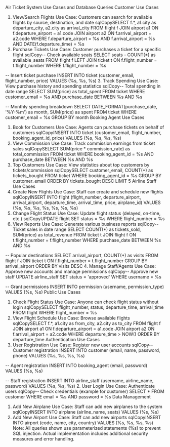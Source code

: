 Air Ticket System Use Cases and Database Queries
Customer Use Cases
1. View/Search Flights
Use Case: Customers can search for available flights by source, destination, and date
sqlCopySELECT f.*, a1.city as departure_city, a2.city as arrival_city 
FROM flight f 
JOIN airport a1 ON f.departure_airport = a1.code 
JOIN airport a2 ON f.arrival_airport = a2.code 
WHERE f.departure_airport = %s 
  AND f.arrival_airport = %s 
  AND DATE(f.departure_time) = %s
2. Purchase Tickets
Use Case: Customer purchases a ticket for a specific flight
sqlCopy-- Check available seats
SELECT seats - COUNT(*) as available_seats 
FROM flight f 
LEFT JOIN ticket t ON f.flight_number = t.flight_number 
WHERE f.flight_number = %s

-- Insert ticket purchase
INSERT INTO ticket (customer_email, flight_number, price) 
VALUES (%s, %s, %s)
3. Track Spending
Use Case: View purchase history and spending statistics
sqlCopy-- Total spending in date range
SELECT SUM(price) as total_spent 
FROM ticket 
WHERE customer_email = %s 
  AND purchase_date BETWEEN %s AND %s

-- Monthly spending breakdown
SELECT DATE_FORMAT(purchase_date, '%Y-%m') as month, SUM(price) as spent 
FROM ticket 
WHERE customer_email = %s 
GROUP BY month
Booking Agent Use Cases
1. Book for Customers
Use Case: Agents can purchase tickets on behalf of customers
sqlCopyINSERT INTO ticket (customer_email, flight_number, booking_agent_id, price) 
VALUES (%s, %s, %s, %s)
2. View Commission
Use Case: Track commission earnings from ticket sales
sqlCopySELECT SUM(price * commission_rate) as total_commission 
FROM ticket 
WHERE booking_agent_id = %s 
  AND purchase_date BETWEEN %s AND %s
3. Top Customers
Use Case: View statistics about top customers by tickets/commission
sqlCopySELECT customer_email, COUNT(*) as tickets_bought 
FROM ticket 
WHERE booking_agent_id = %s 
GROUP BY customer_email 
ORDER BY tickets_bought DESC 
LIMIT 5
Airline Staff Use Cases
1. Create New Flights
Use Case: Staff can create and schedule new flights
sqlCopyINSERT INTO flight (flight_number, departure_airport, arrival_airport, 
                   departure_time, arrival_time, price, airplane_id) 
VALUES (%s, %s, %s, %s, %s, %s, %s)
2. Change Flight Status
Use Case: Update flight status (delayed, on-time, etc.)
sqlCopyUPDATE flight 
SET status = %s 
WHERE flight_number = %s
3. View Reports
Use Case: Generate various business reports
sqlCopy-- Ticket sales in date range
SELECT COUNT(*) as tickets_sold, SUM(price) as total_revenue 
FROM ticket t 
JOIN flight f ON t.flight_number = f.flight_number 
WHERE purchase_date BETWEEN %s AND %s

-- Popular destinations
SELECT arrival_airport, COUNT(*) as visits 
FROM flight f 
JOIN ticket t ON f.flight_number = t.flight_number 
GROUP BY arrival_airport 
ORDER BY visits DESC
4. Manage Staff/Agents
Use Case: Approve new accounts and manage permissions
sqlCopy-- Approve new staff
UPDATE airline_staff 
SET status = 'approved' 
WHERE username = %s

-- Grant permissions
INSERT INTO permission (username, permission_type) 
VALUES (%s, %s)
Public Use Cases
1. Check Flight Status
Use Case: Anyone can check flight status without login
sqlCopySELECT flight_number, status, departure_time, arrival_time 
FROM flight 
WHERE flight_number = %s
2. View Flight Schedule
Use Case: Browse available flights
sqlCopySELECT f.*, a1.city as from_city, a2.city as to_city 
FROM flight f 
JOIN airport a1 ON f.departure_airport = a1.code 
JOIN airport a2 ON f.arrival_airport = a2.code 
WHERE departure_time > NOW() 
ORDER BY departure_time
Authentication Use Cases
1. User Registration
Use Case: Register new user accounts
sqlCopy-- Customer registration
INSERT INTO customer (email, name, password, phone) 
VALUES (%s, %s, %s, %s)

-- Agent registration
INSERT INTO booking_agent (email, password) 
VALUES (%s, %s)

-- Staff registration
INSERT INTO airline_staff (username, airline_name, password) 
VALUES (%s, %s, %s)
2. User Login
Use Case: Authenticate users
sqlCopy-- Check credentials (example for customer)
SELECT * FROM customer 
WHERE email = %s AND password = %s
Data Management
1. Add New Airplane
Use Case: Staff can add new airplanes to the system
sqlCopyINSERT INTO airplane (airline_name, seats) 
VALUES (%s, %s)
2. Add New Airport
Use Case: Staff can add new airports
sqlCopyINSERT INTO airport (code, name, city, country) 
VALUES (%s, %s, %s, %s)
Note: All queries shown use parameterized statements (%s) to prevent SQL injection. Actual implementation includes additional security measures and error handling.